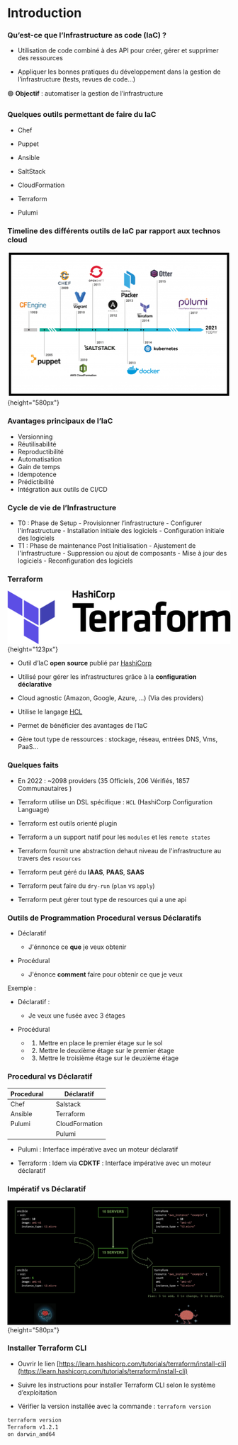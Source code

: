 # Introduction

### Qu’est-ce que l’Infrastructure as code (IaC) ?

- Utilisation de code combiné à des API pour créer, gérer et supprimer des ressources

- Appliquer les bonnes pratiques du développement dans la gestion de l’infrastructure (tests, revues de code…)

🟢 **Objectif** : automatiser la gestion de l’infrastructure


### Quelques outils permettant de faire du IaC

- Chef 
    
- Puppet 
   
- Ansible 
   
- SaltStack 
   
- CloudFormation 
   
- Terraform 
  
- Pulumi


### Timeline des différents outils de IaC par rapport aux technos cloud


![](images/terraform/iac-actors.png){height="580px"}

### Avantages principaux de l’IaC

- Versionning 
- Réutilisabilité
- Reproductibilité
- Automatisation
- Gain de temps
- Idempotence
- Prédictibilité
- Intégration aux outils de CI/CD

### Cycle de vie de l’Infrastructure

- T0 : Phase de Setup 
      - Provisionner l’infrastructure
      - Configurer l'infrastructure
      - Installation initiale des logiciels
      - Configuration initiale des logiciels
- T1 : Phase de maintenance Post Initialisation
      - Ajustement de l'infrastructure
      - Suppression ou ajout de composants
      - Mise à jour des logiciels
      - Reconfiguration des logiciels

### Terraform

![](images/terraform/terraform_logo.svg.png){height="123px"}



- Outil d’IaC **open** **source** publié par [HashiCorp](https://www.hashicorp.com/products/terraform)

- Utilisé pour gérer les infrastructures grâce à la **configuration** **déclarative**

- Cloud agnostic (Amazon, Google, Azure, ...) (Via des providers)

- Utilise le langage [HCL](https://www.terraform.io/language)

- Permet de bénéficier des avantages de l’IaC

- Gère tout type de ressources : stockage, réseau, entrées DNS, Vms, PaaS...


### Quelques faits 

- En 2022 :  ~2098 providers (35 Officiels, 206 Vérifiés, 1857 Communautaires ) 
    
- Terraform utilise un DSL spécifique : `HCL` (HashiCorp Configuration Language) 
   
- Terraform est outils orienté plugin 
   
- Terraform a un support natif pour les `modules` et les `remote states` 
   
- Terraform fournit une abstraction dehaut niveau de l'infrastructure au travers des `resources` 
  
- Terraform peut géré du **IAAS**, **PAAS**, **SAAS** 
  
- Terraform peut faire du `dry-run` (`plan` vs `apply`) 
  
- Terraform peut gérer tout type de resources qui a une api 
  

### Outils de Programmation Procedural versus Déclaratifs

- Déclaratif
    - J'énnonce ce **que** je veux obtenir
  
- Procédural
    - J'énonce **comment** faire pour obtenir ce que je veux


Exemple :

- Déclaratif :
    - Je veux une fusée avec 3 étages

- Procédural
    -  1. Mettre en place le premier étage sur le sol
    -  2. Mettre le deuxième étage sur le premier étage
    -  3. Mettre le troisième étage sur le deuxième étage

### Procedural vs Déclaratif

| Procedural |       | Déclaratif     |
|------------|-------|----------------|
| Chef       |       | Salstack       |
| Ansible    |       | Terraform      |
| Pulumi     |       | CloudFormation |
|            |       | Pulumi         |



- Pulumi : Interface impérative avec un moteur déclaratif 

- Terraform : Idem via **CDKTF** : Interface impérative avec un moteur déclaratif

### Impératif vs Déclaratif

![](images/terraform/declaratif-imperatif.png){height="580px"}

### Installer Terraform CLI

- Ouvrir le lien [https://learn.hashicorp.com/tutorials/terraform/install-cli](https://learn.hashicorp.com/tutorials/terraform/install-cli)

- Suivre les instructions pour installer Terraform CLI selon le système d’exploitation

- Vérifier la version installée avec la commande : `terraform version`

```console 
terraform version
Terraform v1.2.1
on darwin_amd64
```

